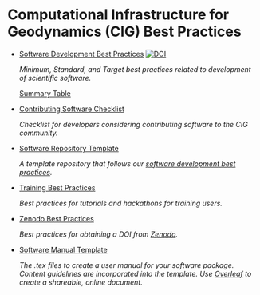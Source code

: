 # Computational Infrastructure for Geodynamics (CIG) Best Practices

* [Software Development Best Practices](SoftwareDevelopmentBestPractices.md)
[![DOI](https://zenodo.org/badge/DOI/10.5281/zenodo.10855227.svg)](https://zenodo.org/doi/10.5281/zenodo.10855227)

  *Minimum, Standard, and Target best practices related to development of scientific software.*

  [Summary Table](SoftwareDevelopmentBestPracticesTable.md)

* [Contributing Software Checklist](ContributingChecklist.md)

  *Checklist for developers considering contributing software to the CIG community.*

* [Software Repository Template](https://github.com/geodynamics/software_template)

  *A template repository that follows our [software development best practices](SoftwareDevelopmentBestPractices.md).*

* [Training Best Practices](TrainingBestPractices.md)

  *Best practices for tutorials and hackathons for training users.*

* [Zenodo Best Practices](ZenodoBestPractices.md)

  *Best practices for obtaining a DOI from [Zenodo](https://zenodo.org/).*

* [Software Manual Template](software_manual_template/)

  *The .tex files to create a user manual for your software package.
  Content guidelines are incorporated into the template.
  Use [Overleaf](www.overleaf.com) to create a shareable, online document.*
